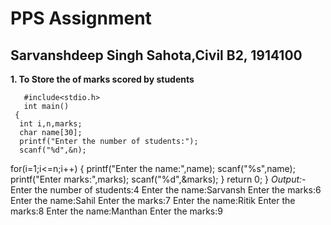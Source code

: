 # PPS Assignment

## Sarvanshdeep Singh Sahota,Civil B2, 1914100

**1. To Store the of marks scored by students**
       
       #include<stdio.h>
       int main()
     {
      int i,n,marks;
      char name[30];
      printf("Enter the number of students:");
      scanf("%d",&n);
   for(i=1;i<=n;i++)
   {
      printf("Enter the name:",name);
      scanf("%s",name);
      printf("Enter marks:",marks);
      scanf("%d",&marks);
   }
   return 0;
}
_Output:-_
Enter the number of students:4
Enter the name:Sarvansh
Enter the marks:6
Enter the name:Sahil
Enter the marks:7
Enter the name:Ritik
Enter the marks:8
Enter the name:Manthan
Enter the marks:9
